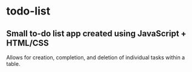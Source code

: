 # todo-list

## Small to-do list app created using JavaScript + HTML/CSS

Allows for creation, completion, and deletion of individual tasks within a table.

